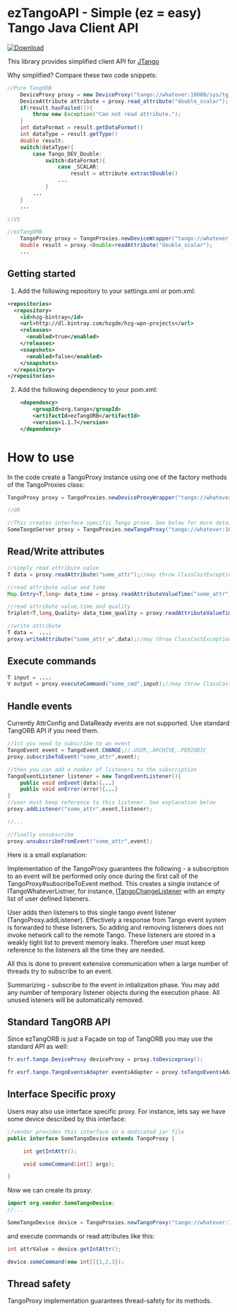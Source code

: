 # ezTangoAPI - Simple (ez = easy) Tango Java Client API

[ ![Download](https://api.bintray.com/packages/hzgde/hzg-wpn-projects/ezTangoAPI/images/download.svg) ](https://bintray.com/hzgde/hzg-wpn-projects/ezTangoAPI/_latestVersion)

This library provides simplified client API for [JTango](https://github.com/tango-controls/JTango)

Why simplified? Compare these two code snippets:

```java
//Pure TangORB
    DeviceProxy proxy = new DeviceProxy("tango://whatever:10000/sys/tg_test/1");
    DeviceAttribute attribute = proxy.read_attribute("double_scalar");
    if(result.hasFailed()){
        throw new Exception("Can not read attribute.");
    }
    int dataFormat = result.getDataFormat()
    int dataType = result.getType()
    double result;
    switch(dataType){
        case Tango_DEV_Double:
            switch(dataFormat){
                case _SCALAR:
                    result = attribute.extractDouble()
                ...
            }
        ...
    }
    ...

//VS

//ezTangORB
    TangoProxy proxy = TangoProxies.newDeviceWrapper("tango://whatever:10000/sys/tg_test/1");
    double result = proxy.<Double>readAttribute("double_scalar");
    ...

```

## Getting started

1. Add the following repository to your settings.xml or pom.xml:

```xml
<repositories>
  <repository>
    <id>hzg-bintray</id>
    <url>http://dl.bintray.com/hzgde/hzg-wpn-projects</url>
    <releases>
      <enabled>true</enabled>
    </releases>
    <snapshots>
      <enabled>false</enabled>
    </snapshots>
  </repository>
</repositories>
```


2. Add the following dependency to your pom.xml:
```xml
    <dependency>
        <groupId>org.tango</groupId>
        <artifactId>ezTangORB</artifactId>
        <version>1.1.7</version>
    </dependency>
```



# How to use

In the code create a TangoProxy instance using one of the factory methods of the TangoProxies class:

```java
TangoProxy proxy = TangoProxies.newDeviceProxyWrapper("tango://whatever:10000/sys/tg_test/1");

//OR

//This creates interface specific Tango proxe. See below for more details
SomeTangoServer proxy = TangoProxies.newTangoProxy("tango://whatever:10000/domain/some/0",SomeTangoServer.class);
```

## Read/Write attributes

```java
//simply read attribute value
T data = proxy.readAttribute("some_attr");//may throw ClassCastException if return value does not match T

//read attribute value and time
Map.Entry<T,long> data_time = proxy.readAttributeValueTime("some_attr");

//read attribute value,time and quality
Triplet<T,long,Quality> data_time_quality = proxy.readAttributeValueTimeQuality("some_attr");

//write attribute
T data =  ...;
proxy.writeAttribute("some_attr_w",data);//may throw ClassCastException if return value does not match T
```

## Execute commands

```java
T input = ...;
V output = proxy.executeCommand("some_cmd",input);//may throw ClassCastException
```

## Handle events

Currently AttrConfig and DataReady events are not supported. Use standard TangORB API if you need them.

```java
//1st you need to subscribe to an event
TangoEvent event = TangoEvent.CHANGE;//.USER,.ARCHIVE,.PERIODIC
proxy.subscribeToEvent("some_attr",event);

//then you can add a number of listeners to the subscription
TangoEventListener listener = new TangoEventListener(){
    public void onEvent(data){...}
    public void onError(error){...}
}
//user must keep reference to this listener. See explanation below
proxy.addListener("some_attr",event,listener);

//...

//finally unsubscribe
proxy.unsubscribeFromEvent("some_attr",event);
```

Here is a small explanation: 

Implementation of the TangoProxy guarantees the following - a subscription to an event will be performed only once during the first call of the TangoProxy#subscribeToEvent method. This creates a single instance of ITangoWhateverListner, for instance, [ITangoChangeListener](https://javadoc.io/doc/org.tango-controls/JTangoCommons/9.5.17/fr/esrf/TangoApi/events/ITangoChangeListener.html) with an empty list of user defined listeners. 

User adds then listeners to this single tango event listener (TangoProxy.addListener). Effectively a response from Tango event system is forwarded to these listeners. So adding and removing listeners does not invoke network call to the remote Tango. These listeners are stored in a weakly tight list to prevent memory leaks. Therefore user must keep reference to the listeners all the time they are needed.

All this is done to prevent extensive communication when a large number of threads try to subscribe to an event.

Summarizing - subscribe to the event in intialization phase. You may add any number of temporary listener objects during the execution phase. All unused isteners will be automatically removed.

## Standard TangORB API

Since ezTangORB is just a Façade on top of TangORB you may use the standard API as well:

```java
fr.esrf.tango.DeviceProxy deviceProxy = proxy.toDeviceproxy();

fr.esrf.tango.TangoEventsAdapter eventsAdapter = proxy.toTangoEventsAdapter();
```

## Interface Specific proxy

Users may also use interface specific proxy. For instance, lets say we have some device described by this interface:

```java
//vendor provides this interface in a dedicated jar file
public interface SomeTangoDevice extends TangoProxy {

     int getIntAttr();

     void someCommand(int[] args);

}
```

Now we can create its proxy:

```java
import org.vendor.SomeTangoDevice;
//...

SomeTangoDevice device = TangoProxies.newTangoProxy("tango://whatever:10000/sys/some/0",SomeTangoDevice.class);
```

and execute commands or read attributes like this:

```java
int attrValue = device.getIntAttr();

device.someCommand(new int[]{1,2,3});
```


## Thread safety

TangoProxy implementation guarantees thread-safety for its methods.